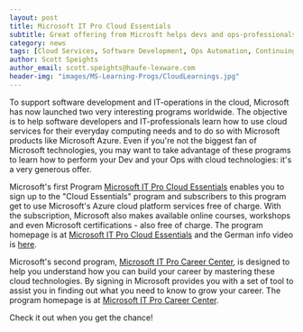```yaml
---
layout: post
title: Microsoft IT Pro Cloud Essentials
subtitle: Great offering from Microsft helps devs and ops-professionals get cloud-savvy
category: news
tags: [Cloud Services, Software Development, Ops Automation, Continuing Education]
author: Scott Speights
author_email: scott.speights@haufe-lexware.com
header-img: "images/MS-Learning-Progs/CloudLearnings.jpg"
---
```


To support software development and IT-operations in the cloud, Microsoft has now launched two very interesting programs worldwide. The objective is to help software developers and IT-professionals learn how to use cloud services for their everyday computing needs and to do so with Microsoft products like Microsoft Azure. Even if you're not the biggest fan of Microsoft technologies, you may want to take advantage of these programs to learn how to perform your Dev and your Ops with cloud technologies: it's a very generous offer. 
 
Microsoft's first Program [Microsoft IT Pro Cloud Essentials](https://www.itprocloudessentials.com/) enables you to sign up to the "Cloud Essentials" program and subscribers to this program get to use Microsoft's Azure cloud platform services free of charge. With the subscription, Microsoft also makes available online courses, workshops and even Microsoft certifications - also free of charge. The program homepage is at [Microsoft IT Pro Cloud Essentials](https://www.itprocloudessentials.com/) and the German info video is [here](https://blogs.technet.microsoft.com/germany/2016/06/13/it-pro-cloud-essentials-und-career-center/?wt.mc_id=DX_59340).

Microsoft's second program, [Microsoft IT Pro Career Center](https://www.itprocareercenter.com/), is designed to help you understand how you can build your career by mastering these cloud technologies. By signing in Microsoft provides you with a set of tool to assist you in finding out what you need to know to grow your career. The program homepage is at [Microsoft IT Pro Career Center](https://www.itprocareercenter.com/). 

Check it out when you get the chance!